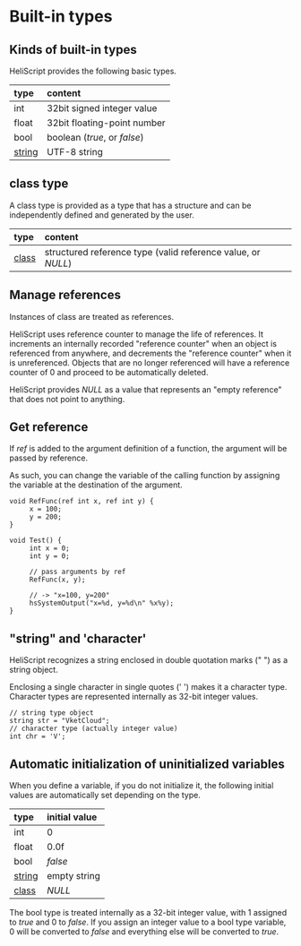 
# Built-in types

## Kinds of built-in types
HeliScript provides the following basic types.

|type|content|
|:--|:--|
|int|32bit signed integer value|
|float|32bit floating-point number|
|bool| boolean (*true*, or *false*)|
|[string](hs_string.md)|UTF-8 string|

## class type
A class type is provided as a type that has a structure and can be independently defined and generated by the user.

|type|content|
|:--|:--|
|[class](hs_class.md)|structured reference type (valid reference value, or *NULL*)|


## Manage references
Instances of class are treated as references.

HeliScript uses reference counter to manage the life of references. It increments an internally recorded "reference counter" when an object is referenced from anywhere, and decrements the "reference counter" when it is unreferenced. Objects that are no longer referenced will have a reference counter of 0 and proceed to be automatically deleted.

HeliScript provides *NULL* as a value that represents an "empty reference" that does not point to anything.

## Get reference
If *ref* is added to the argument definition of a function, the argument will be passed by reference.

As such, you can change the variable of the calling function by assigning the variable at the destination of the argument.

```
void RefFunc(ref int x, ref int y) {
     x = 100;
     y = 200;
}

void Test() {
     int x = 0;
     int y = 0;
    
     // pass arguments by ref
     RefFunc(x, y);
    
     // -> "x=100, y=200"
     hsSystemOutput("x=%d, y=%d\n" %x%y);
}
```

## "string" and 'character'
HeliScript recognizes a string enclosed in double quotation marks (" ") as a string object.

Enclosing a single character in single quotes (' ') makes it a character type. Character types are represented internally as 32-bit integer values.

```
// string type object
string str = "VketCloud";
// character type (actually integer value)
int chr = 'V';
```

## Automatic initialization of uninitialized variables
When you define a variable, if you do not initialize it, the following initial values are automatically set depending on the type.

|type|initial value|
|:--|:--|
|int|0|
|float|0.0f|
|bool|*false*|
|[string](hs_string.md)|empty string|
|[class](hs_class.md)|*NULL*|

The bool type is treated internally as a 32-bit integer value, with 1 assigned to *true* and 0 to *false*.
If you assign an integer value to a bool type variable, 0 will be converted to *false* and everything else will be converted to *true*.